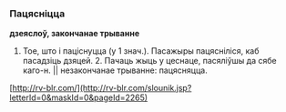 ### Пацясніцца
**дзеяслоў, закончанае трыванне**

1. Тое, што і паціснуцца (у 1 знач.). Пасажыры пацясніліся, каб пасадзіць дзяцей. 2. Пачаць жыць у цеснаце, пасяліўшы да сябе каго-н. || незакончанае трыванне: пацясняцца.

<a rel="author">[http://rv-blr.com/](http://rv-blr.com/slounik.jsp?letterId=0&maskId=0&pageId=2265)</a>
